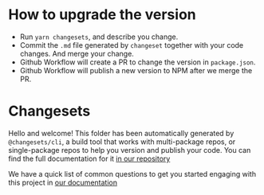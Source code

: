 # How to upgrade the version

- Run `yarn changesets`, and describe you change. 
- Commit the `.md` file generated by `changeset` together with your code changes. And merge your change.
- Github Workflow will create a PR to change the version in `package.json`.
- Github Workflow will publish a new version to NPM after we merge the PR.

# Changesets

Hello and welcome! This folder has been automatically generated by `@changesets/cli`, a build tool that works
with multi-package repos, or single-package repos to help you version and publish your code. You can
find the full documentation for it [in our repository](https://github.com/changesets/changesets)

We have a quick list of common questions to get you started engaging with this project in
[our documentation](https://github.com/changesets/changesets/blob/main/docs/common-questions.md)
